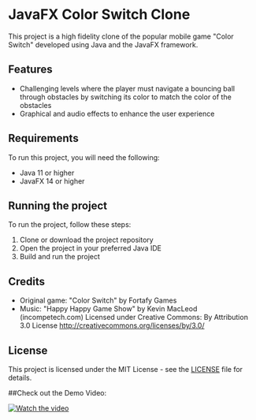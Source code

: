 # JavaFX Color Switch Clone

This project is a high fidelity clone of the popular mobile game "Color Switch" developed using Java and the JavaFX framework.

## Features

- Challenging levels where the player must navigate a bouncing ball through obstacles by switching its color to match the color of the obstacles
- Graphical and audio effects to enhance the user experience

## Requirements

To run this project, you will need the following:

- Java 11 or higher
- JavaFX 14 or higher

## Running the project

To run the project, follow these steps:

1. Clone or download the project repository
2. Open the project in your preferred Java IDE
3. Build and run the project

## Credits

- Original game: "Color Switch" by Fortafy Games
- Music: "Happy Happy Game Show" by Kevin MacLeod (incompetech.com)
 Licensed under Creative Commons: By Attribution 3.0 License
 http://creativecommons.org/licenses/by/3.0/

## License

This project is licensed under the MIT License - see the [LICENSE](LICENSE) file for details.

##Check out the Demo Video:  

[![Watch the video](https://play-lh.googleusercontent.com/ROz1vb76-ddQb1XQ0M_YgvSAjR4ItldeMPqso60-NdzL4B47sOYuokiTzVsmrjF5_X3e)](https://www.youtube.com/watch?v=P8Ib82pXuDo)
